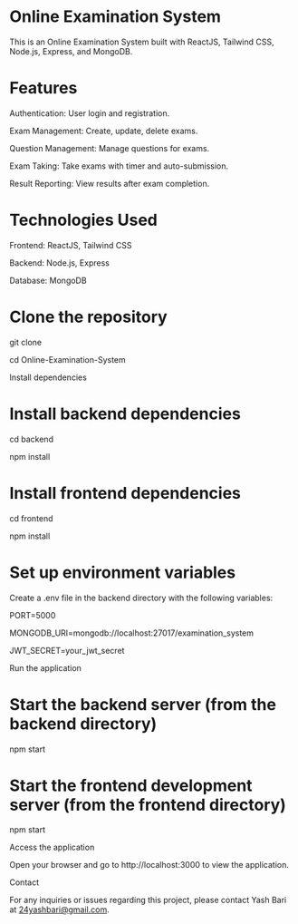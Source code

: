 # Online Examination System

This is an Online Examination System built with ReactJS, Tailwind CSS, Node.js, Express, and MongoDB.

# Features

Authentication: User login and registration.

Exam Management: Create, update, delete exams.

Question Management: Manage questions for exams.

Exam Taking: Take exams with timer and auto-submission.

Result Reporting: View results after exam completion.

# Technologies Used

Frontend: ReactJS, Tailwind CSS

Backend: Node.js, Express

Database: MongoDB

# Clone the repository

git clone 

cd Online-Examination-System

Install dependencies

# Install backend dependencies

cd backend

npm install

# Install frontend dependencies

cd frontend

npm install

# Set up environment variables

Create a .env file in the backend directory with the following variables:

PORT=5000

MONGODB_URI=mongodb://localhost:27017/examination_system

JWT_SECRET=your_jwt_secret

Run the application

# Start the backend server (from the backend directory)

npm start

# Start the frontend development server (from the frontend directory)

npm start

Access the application

Open your browser and go to http://localhost:3000 to view the application.

Contact

For any inquiries or issues regarding this project, please contact Yash Bari at 24yashbari@gmail.com.
